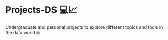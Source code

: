# Projects-DS 💻📈
Undergraduate and personal projects to explore different topics and tools in the data world 🤓

